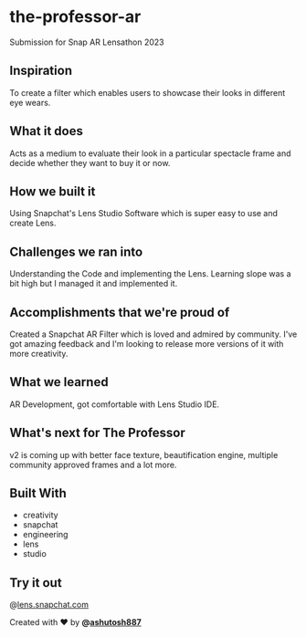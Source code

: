 # the-professor-ar
Submission for Snap AR Lensathon 2023

## Inspiration
To create a filter which enables users to showcase their looks in different eye wears.

## What it does
Acts as a medium to evaluate their look in a particular spectacle frame and decide whether they want to buy it or now.

## How we built it
Using Snapchat's Lens Studio Software which is super easy to use and create Lens.

## Challenges we ran into
Understanding the Code and implementing the Lens. Learning slope was a bit high but I managed it and implemented it.

## Accomplishments that we're proud of
Created a Snapchat AR Filter which is loved and admired by community. I've got amazing feedback and I'm looking to release more versions of it with more creativity.

## What we learned
AR Development, got comfortable with Lens Studio IDE.

## What's next for The Professor
v2 is coming up with better face texture, beautification engine, multiple community approved frames and a lot more.

## Built With
- creativity
- snapchat
- engineering
- lens
- studio

## Try it out 
@[lens.snapchat.com](https://lens.snapchat.com/5970476de8f14b049491c6cf890660dc)

Created with ❤️ by **@[ashutosh887](https://github.com/ashutosh887)**
